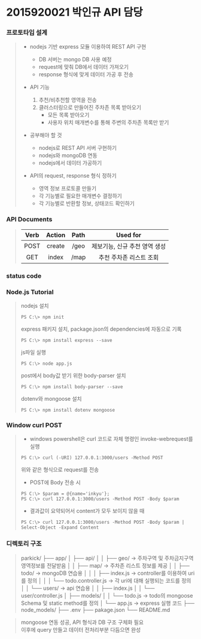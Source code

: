 # 2015920021 박인규 API 담당

### 프로토타입 설계
>   * nodejs 기반 express 모듈 이용하여 REST API 구현
>       - DB 서버는 mongo DB 사용 예정
>       - request에 맞춰 DB에서 데이터 가져오기
>       - response 형식에 맞게 데이터 가공 후 전송
>
>   * API 기능
>       1. 추천/비추천할 영역을 전송
>       2. 클러스터링으로 만들어진 주차존 목록 받아오기
>           - 모든 목록 받아오기
>           - 사용자 위치 매개변수를 통해 주변의 주차존 목록만 받기
>
>   * 공부해야 할 것
>       - nodejs로 REST API 서버 구현하기
>       - nodejs와 mongoDB 연동
>       - nodejs에서 데이터 가공하기
>
>   * API의 request, response 형식 정하기
>       - 영역 정보 프로토콜 만들기
>       - 각 기능별로 필요한 매개변수 결정하기
>       - 각 기능별로 반환할 정보, 상태코드 확인하기

### API Documents
> |Verb|Action|Path|Used for|
> |:---:|:---:|:---:|:---:|
> |POST|create|/geo|제보기능, 신규 추천 영역 생성|
> |GET|index|/map|추천 주차존 리스트 조회|

### status code
> 
> 

### Node.js Tutorial
> nodejs 설치
> ```
> PS C:\> npm init
> ```
> 
> express 패키지 설치, package.json의 dependencies에 자동으로 기록
> ```
> PS C:\> npm install express --save
> ```
> 
> js파일 실행
> ```
> PS C:\> node app.js
> ```
> 
> post에서 body값 받기 위한 body-parser 설치
> ```
> PS C:\> npm install body-parser --save
> ```
> 
> dotenv와 mongoose 설치
> ```
> PS C:\> npm install dotenv mongoose
> ```

### Window curl POST
> * windows powershell은 curl 코드로 자체 명령인 invoke-webrequest를 실행
> ```
> PS C:\> curl (-URI) 127.0.0.1:3000/users -Method POST
> ```
> 위와 같은 형식으로 request를 전송
> 
> * POST에 Body 전송 시
> ```
> PS C:\> $param = @{name='inkyu'};
> PS C:\> curl 127.0.0.1:3000/users -Method POST -Body $param
> ```
> * 결과값이 요약되어서 content가 모두 보이지 않을 때
> ```
> PS C:\> curl 127.0.0.1:3000/users -Method POST -Body $param | Select-Object -Expand Content
> ```

### 디렉토리 구조
> parkick/
> ├── app/
> │   ├── api/
> │   │   ├── geo/ -> 주차구역 및 주차금지구역 영역정보를 전달받음
> │   │   ├── map/ -> 주차존 리스트 정보를 제공
> │   │   ├── todo/ -> mongoDB 연습용 
> │   │   │   ├── index.js -> controller를 이용하여 uri를 정의
> │   │   │   └── todo.controller.js -> 각 uri에 대해 실행되는 코드를 정의
> │   │   └── users/ -> api 연습용
> │   │       ├── index.js
> │   │       └── user/controller.js
> │   ├── models/
> │   │   └── todo.js -> todo의 mongoose Schema 및 static method를 정의
> │   └── app.js -> express 실행 코드
> ├── node_models/
> ├── .env
> ├── pakage.json
> └── README.md

> mongoose 연동 성공, API 형식과 DB 구조 구체화 필요  
> 이후에 query 만들고 데이터 전처리부분 다듬으면 완성  
